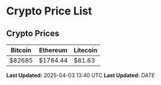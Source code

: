 # Crypto Price List

## Crypto Prices
| Bitcoin | Ethereum | Litecoin |
| ------- | -------- | -------- |
| $82685 | $1784.44 | $81.63 |
**Last Updated:** 2025-04-03 13:40 UTC
**Last Updated:** $DATE$
